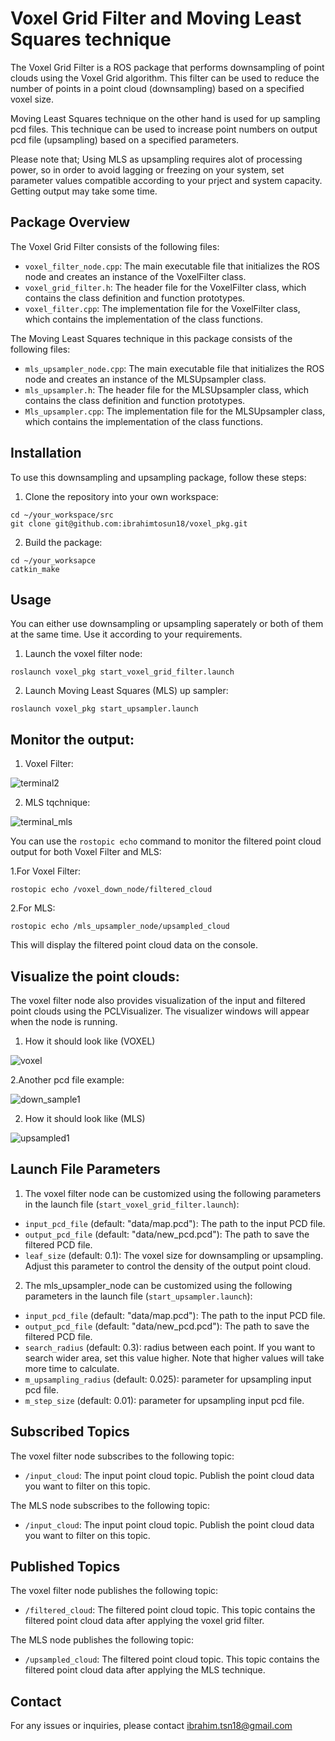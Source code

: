 # Voxel Grid Filter and Moving Least Squares technique

The Voxel Grid Filter is a ROS package that performs downsampling of point clouds using the Voxel Grid algorithm. This filter can be used to reduce the number of points in a point cloud (downsampling) based on a specified voxel size. 

Moving Least Squares technique on the other hand is used for up sampling pcd files. This technique can be used to increase point numbers on output pcd file (upsampling) based on a specified parameters. 

Please note that; Using MLS as upsampling requires alot of processing power, so in order to avoid lagging or freezing on your system, set parameter values compatible according to your prject and system capacity. Getting output may take some time.

## Package Overview

The Voxel Grid Filter consists of the following files:

- `voxel_filter_node.cpp`: The main executable file that initializes the ROS node and creates an instance of the VoxelFilter class.
- `voxel_grid_filter.h`: The header file for the VoxelFilter class, which contains the class definition and function prototypes.
- `voxel_filter.cpp`: The implementation file for the VoxelFilter class, which contains the implementation of the class functions.

The Moving Least Squares technique in this package consists of the following files:

- `mls_upsampler_node.cpp`: The main executable file that initializes the ROS node and creates an instance of the MLSUpsampler class.
- `mls_upsampler.h`: The header file for the MLSUpsampler class, which contains the class definition and function prototypes.
- `Mls_upsampler.cpp`: The implementation file for the MLSUpsampler class, which contains the implementation of the class functions.


## Installation

To use this downsampling and upsampling package, follow these steps:

1. Clone the repository into your own workspace:
```
cd ~/your_workspace/src
git clone git@github.com:ibrahimtosun18/voxel_pkg.git
```

2. Build the package:
```
cd ~/your_worksapce
catkin_make
```
## Usage

You can either use downsampling or upsampling saperately or both of them at the same time. Use it according to your requirements.

1. Launch the voxel filter node:
```
roslaunch voxel_pkg start_voxel_grid_filter.launch
```

2. Launch Moving Least Squares (MLS) up sampler:
```
roslaunch voxel_pkg start_upsampler.launch
```



## Monitor the output:

1. Voxel Filter:

![terminal2](https://github.com/ibrahimtosun18/Voxel_Grid_Filter/assets/95874081/fae2ffcc-bb85-4158-ab02-f4f2eea5e193)


2. MLS tqchnique:

![terminal_mls](https://github.com/ibrahimtosun18/voxel_pkg/assets/95874081/9911890a-bcfb-4a8b-8272-c83447b41092)


You can use the `rostopic echo` command to monitor the filtered point cloud output for both Voxel Filter and MLS:

1.For Voxel Filter:
```
rostopic echo /voxel_down_node/filtered_cloud
```
2.For MLS:
```
rostopic echo /mls_upsampler_node/upsampled_cloud 
```
This will display the filtered point cloud data on the console.

## Visualize the point clouds:

The voxel filter node also provides visualization of the input and filtered point clouds using the PCLVisualizer. The visualizer windows will appear when the node is running.

1. How it should look like (VOXEL)

![voxel](https://github.com/ibrahimtosun18/Voxel_Grid_Filter/assets/95874081/a8f4df1b-1804-41a1-a6d5-837944c179ff)

2.Another pcd file example:

![down_sample1](https://github.com/ibrahimtosun18/voxel_pkg/assets/95874081/e8f6a8e4-a5ce-4458-a295-b1b4c672b9a7)



2. How it should look like (MLS)

![upsampled1](https://github.com/ibrahimtosun18/voxel_pkg/assets/95874081/11fcd2b6-9ecf-4e49-bdcf-0efe6425d03d)

## Launch File Parameters

1. The voxel filter node can be customized using the following parameters in the launch file (`start_voxel_grid_filter.launch`):

- `input_pcd_file` (default: "data/map.pcd"): The path to the input PCD file.
- `output_pcd_file` (default: "data/new_pcd.pcd"): The path to save the filtered PCD file.
- `leaf_size` (default: 0.1): The voxel size for downsampling or upsampling. Adjust this parameter to control the density of the output point cloud.

2. The mls_upsampler_node can be customized using the following parameters in the launch file (`start_upsampler.launch`):

- `input_pcd_file` (default: "data/map.pcd"): The path to the input PCD file.
- `output_pcd_file` (default: "data/new_pcd.pcd"): The path to save the filtered PCD file.
- `search_radius` (default: 0.3): radius between each point. If you want to search wider area, set this value higher. Note that higher values will take more time to calculate.
- `m_upsampling_radius` (default: 0.025): parameter for upsampling input pcd file.
- `m_step_size` (default: 0.01): parameter for upsampling input pcd file.


## Subscribed Topics

The voxel filter node subscribes to the following topic:

- `/input_cloud`: The input point cloud topic. Publish the point cloud data you want to filter on this topic.

The MLS node subscribes to the following topic:

- `/input_cloud`: The input point cloud topic. Publish the point cloud data you want to filter on this topic.


## Published Topics

The voxel filter node publishes the following topic:

- `/filtered_cloud`: The filtered point cloud topic. This topic contains the filtered point cloud data after applying the voxel grid filter.

The MLS node publishes the following topic:
- `/upsampled_cloud`: The filtered point cloud topic. This topic contains the filtered point cloud data after applying the MLS technique.


## Contact

For any issues or inquiries, please contact <ibrahim.tsn18@gmail.com>
